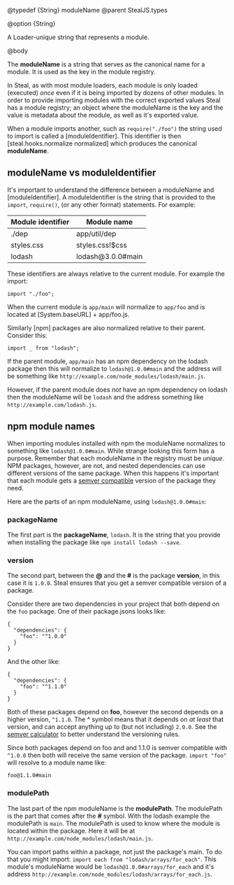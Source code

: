 @typedef {String} moduleName
@parent StealJS.types

@option {String}

A Loader-unique string that represents a module.

@body

The **moduleName** is a string that serves as the canonical name for a module. It is used as the key in the module registry.

In Steal, as with most module loaders, each module is only loaded (executed) *once* even if it is being imported by dozens of other modules. In order to provide importing modules with the correct exported values Steal has a module registry; an object where the moduleName is the key and the value is metadata about the module, as well as it's exported value.

When a module imports another, such as `require("./foo")` the string used to import is called a [moduleIdentifier]. This identifier is then [steal.hooks.normalize normalized] which produces the canonical **moduleName**.

## moduleName vs moduleIdentifier

It's important to understand the difference between a moduleName and [moduleIdentifier]. A moduleIdentifier is the string that is provided to the `import`, `require()`, (or any other format) statements. For example:

<table>
<thead>
<tr>
	<th>Module identifier</th><th>Module name</th>
</tr>
</thead>
<tbody>
<tr><td>./dep</td><td>app/util/dep</td></tr>
<tr><td>styles.css</td><td>styles.css!$css</td></tr>
<tr><td>lodash</td><td>lodash@3.0.0#main</td></tr>
</tbody>
</table>

These identifiers are always relative to the current module. For example the import:

```
import "./foo";
```

When the current module is `app/main` will normalize to `app/foo` and is located at [System.baseURL] + app/foo.js.

Similarly [npm] packages are also normalized relative to their parent. Consider this:

```
import _ from "lodash";
```

If the parent module, `app/main` has an npm dependency on the lodash package then this will normalize to `lodash@1.0.0#main` and the address will be something like `http://example.com/node_modules/lodash/main.js`.

However, if the parent module does *not* have an npm dependency on lodash then the moduleName will be `lodash` and the address something like `http://example.com/lodash.js`.

## npm module names

When importing modules installed with npm the moduleName normalizes to something like `lodash@1.0.0#main`. While strange looking this form has a purpose. Remember that each moduleName in the registry must be *unique*. NPM packages, however, are not, and nested dependencies can use different versions of the same package. When this happens it's important that each module gets a [semver compatible](http://semver.org/) version of the package they need.

Here are the parts of an npm moduleName, using `lodash@1.0.0#main`:

### packageName

The first part is the **packageName**, `lodash`. It is the string that you provide when installing the package like `npm install lodash --save`.

### version

The second part, between the **@** and the **#** is the package **version**, in this case it is `1.0.0`. Steal ensures that you get a semver compatible version of a package.

Consider there are two dependencies in your project that both depend on the `foo` package. One of their package.jsons looks like:

```
{
  "dependencies": {
    "foo": "^1.0.0"
  }
}
```

And the other like:

```
{
  "dependencies": {
    "foo": "^1.1.0"
  }
}
```

Both of these packages depend on **foo**, however the second depends on a higher version, `^1.1.0`. The **^** symbol means that it depends on *at least* that version, and can accept anything up to (but not including) `2.0.0`.  See the [semver calculator](http://semver.npmjs.com/) to better understand the versioning rules.

Since both packages depend on foo and and 1.1.0 is semver compatible with `^1.0.0` then both will receive the same version of the package. `import "foo"` will resolve to a module name like:

```
foo@1.1.0#main
```

### modulePath

The last part of the npm moduleName is the **modulePath**. The modulePath is the part that comes after the **#** symbol. With the lodash example the modulePath is `main`. The modulePath is used to know where the module is located within the package. Here it will be at `http://example.com/node_modules/lodash/main.js`.

You can import paths within a package, not just the package's main. To do that you might import: `import each from "lodash/arrays/for_each"`. This module's moduleName would be `lodash@1.0.0#arrays/for_each` and it's address `http://example.com/node_modules/lodash/arrays/for_each.js`.

